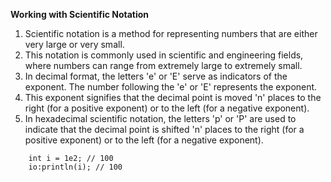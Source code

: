 **Working with Scientific Notation**

1. Scientific notation is a method for representing numbers that are either very large or very small.
2. This notation is commonly used in scientific and engineering fields, where numbers can range from extremely large to extremely small.
3. In decimal format, the letters 'e' or 'E' serve as indicators of the exponent. The number following the 'e' or 'E' represents the exponent.
4. This exponent signifies that the decimal point is moved 'n' places to the right (for a positive exponent) or to the left (for a negative exponent).
5. In hexadecimal scientific notation, the letters 'p' or 'P' are used to indicate that the decimal point is shifted 'n' places to the right (for a positive exponent) or to the left (for a negative exponent).

```ballerina
    int i = 1e2; // 100
    io:println(i); // 100
```